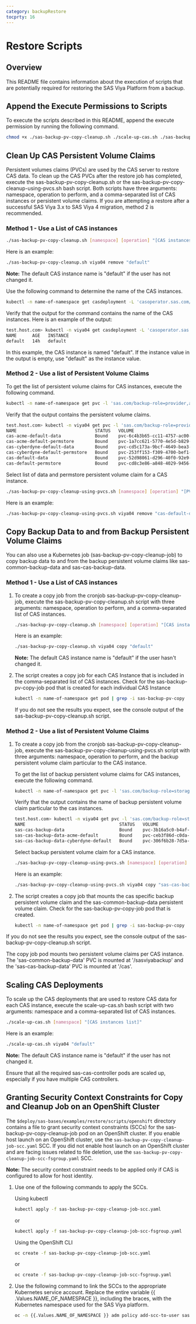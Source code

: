```yaml
---
category: backupRestore
tocprty: 16
---
```


# Restore Scripts

## Overview

This README file contains information about the execution of scripts that are potentially required for restoring the SAS Viya Platform from a backup.

## Append the Execute Permissions to Scripts

To execute the scripts described in this README, append the execute permission by running the following command.

```bash
chmod +x ./sas-backup-pv-copy-cleanup.sh ./scale-up-cas.sh ./sas-backup-pv-copy-cleanup-using-pvcs.sh
```

## Clean Up CAS Persistent Volume Claims

Persistent volumes claims (PVCs) are used by the CAS server to restore CAS data. To clean up the CAS PVCs after the restore job has completed,
execute the sas-backup-pv-copy-cleanup.sh or the sas-backup-pv-copy-cleanup-using-pvcs.sh bash script.
Both scripts have three arguments: namespace, operation to perform, and a comma-separated list of CAS instances or persistent volume claims.
If you are attempting a restore after a successful SAS Viya 3.x to SAS Viya 4 migration, method 2 is recommended.

### Method 1 - Use a List of CAS instances

```bash
./sas-backup-pv-copy-cleanup.sh [namespace] [operation] "[CAS instances list]"
```

Here is an example:

```bash
./sas-backup-pv-copy-cleanup.sh viya04 remove "default"
```

**Note:** The default CAS instance name is "default" if the user has not changed it.

Use the following command to determine the name of the CAS instances.

```bash
kubectl -n name-of-namespace get casdeployment -L 'casoperator.sas.com/instance'
```

Verify that the output for the command contains the name of the CAS instances. Here is an example of the output:

```bash
test.host.com> kubectl -n viya04 get casdeployment -L 'casoperator.sas.com/instance'
NAME      AGE   INSTANCE
default   14h   default
```

In this example, the CAS instance is named "default". If the instance value in the output is empty, use "default" as the instance value.

### Method 2 - Use a list of Persistent Volume Claims

To get the list of persistent volume claims for CAS instances, execute the following command.

```bash
kubectl -n name-of-namespace get pvc -l 'sas.com/backup-role=provider,app.kubernetes.io/part-of=cas'
```

Verify that the output contains the persistent volume claims.

```bash
test.host.com> kubectl -n viya04 get pvc -l 'sas.com/backup-role=provider,app.kubernetes.io/part-of=cas'
NAME                              STATUS   VOLUME                                     CAPACITY   ACCESS MODES   STORAGECLASS   AGE
cas-acme-default-data             Bound    pvc-6c4b3b65-cc11-4757-ac00-059d8e19f307   8Gi        RWX            nfs-client     20h
cas-acme-default-permstore        Bound    pvc-1a7cc621-5770-4e5d-b829-46eaad433460   100Mi      RWX            nfs-client     20h
cas-cyberdyne-default-data        Bound    pvc-cd5c173a-9bcf-4649-bea3-ea463930c9b4   8Gi        RWX            nfs-client     20h
cas-cyberdyne-default-permstore   Bound    pvc-253ff153-f309-4700-bef1-e041f63a7810   100Mi      RWX            nfs-client     20h
cas-default-data                  Bound    pvc-52d98061-d296-40f0-92e9-eaa34ca856c5   8Gi        RWX            nfs-client     21h
cas-default-permstore             Bound    pvc-cd8c3e86-a848-4029-9456-5841c85b15fd   100Mi      RWX            nfs-client     21h
```

Select list of data and permstore persistent volume claim for a CAS instance.

```bash
./sas-backup-pv-copy-cleanup-using-pvcs.sh [namespace] [operation] "[PVCs]"
```

Here is an example:

```bash
./sas-backup-pv-copy-cleanup-using-pvcs.sh viya04 remove "cas-default-data,cas-default-permstore"
```

## Copy Backup Data to and from Backup Persistent Volume Claims

You can also use a Kubernetes job (sas-backup-pv-copy-cleanup-job) to copy backup data to and from the backup persistent volume claims like sas-common-backup-data and sas-cas-backup-data.

### Method 1 -  Use a List of CAS instances

1. To create a copy job from the cronjob sas-backup-pv-copy-cleanup-job, execute the sas-backup-pv-copy-cleanup.sh script with three arguments: namespace,
 operation to perform, and a comma-separated list of CAS instances.

   ```bash
   ./sas-backup-pv-copy-cleanup.sh [namespace] [operation] "[CAS instances list]"
   ```

   Here is an example:

   ```bash
   ./sas-backup-pv-copy-cleanup.sh viya04 copy "default"
   ```

   **Note:** The default CAS instance name is "default" if the user hasn't changed it.

2. The script creates a copy job for each CAS Instance that is included in the comma-separated list of CAS instances. Check for the sas-backup-pv-copy-job pod that is created for each individual CAS Instance

   ```bash
   kubectl -n name-of-namespace get pod | grep -i sas-backup-pv-copy
   ```

   If you do not see the results you expect, see the console output of the sas-backup-pv-copy-cleanup.sh script.

### Method 2 -  Use a list of Persistent Volume Claims

1. To create a copy job from the cronjob sas-backup-pv-copy-cleanup-job, execute the sas-backup-pv-copy-cleanup-using-pvcs.sh
script with three arguments: namespace, operation to perform, and the backup persistent volume claim particular to the CAS instance.

   To get the list of backup persistent volume claims for CAS instances, execute the following command.

   ```bash
   kubectl -n name-of-namespace get pvc -l 'sas.com/backup-role=storage,app.kubernetes.io/part-of=cas'
   ```

   Verify that the output contains the name of backup persistent volume claim particular to the cas instances.

   ```bash
   test.host.com> kubectl -n viya04 get pvc -l 'sas.com/backup-role=storage,app.kubernetes.io/part-of=cas'
   NAME                                    STATUS   VOLUME                                     CAPACITY   ACCESS MODES   STORAGECLASS   AGE
   sas-cas-backup-data                     Bound    pvc-3b16a5c0-b4af-43a1-95f7-53aa30103a59   8Gi        RWX            nfs-client     21h
   sas-cas-backup-data-acme-default        Bound    pvc-ceb3f86d-c0da-419b-bc06-825a6cddb5d9   4Gi        RWX            nfs-client     21h
   sas-cas-backup-data-cyberdyne-default   Bound    pvc-306f6b28-7d5a-4769-885c-b21d3b734207   4Gi        RWX            nfs-client     21h
   ```

   Select backup persistent volume claim for a CAS instance.

   ```bash
   ./sas-backup-pv-copy-cleanup-using-pvcs.sh [namespace] [operation] "[PVC]"
   ```

   Here is an example:

   ```bash
   ./sas-backup-pv-copy-cleanup-using-pvcs.sh viya04 copy "sas-cas-backup-data"
   ```

2. The script creates a copy job that mounts the cas specific backup persistent volume claim and the sas-common-backup-data persistent volume claim. Check for the sas-backup-pv-copy-job pod that is created.

   ```bash
   kubectl -n name-of-namespace get pod | grep -i sas-backup-pv-copy
   ```

If you do not see the results you expect, see the console output of the sas-backup-pv-copy-cleanup.sh script.

The copy job pod mounts two persistent volume claims per CAS instance. The 'sas-common-backup-data' PVC is mounted at '/sasviyabackup' and the 'sas-cas-backup-data' PVC is mounted at '/cas'.

## Scaling CAS Deployments

To scale up the CAS deployments that are used to restore CAS data for each CAS instance, execute the scale-up-cas.sh bash script with two arguments: namespace and a comma-separated list of CAS instances.

```bash
./scale-up-cas.sh [namespace] "[CAS instances list]"
```

Here is an example:

```bash
./scale-up-cas.sh viya04 "default"
```

**Note:** The default CAS instance name is "default" if the user has not changed it.

Ensure that all the required sas-cas-controller pods are scaled up, especially if you have multiple CAS controllers.

## Granting Security Context Constraints for Copy and Cleanup Job on an OpenShift Cluster

The `$deploy/sas-bases/examples/restore/scripts/openshift` directory contains a file to grant security context constraints (SCCs) for the sas-backup-pv-copy-cleanup-job pod on an OpenShift cluster.
If you enable host launch on an OpenShift cluster, use the `sas-backup-pv-copy-cleanup-job-scc.yaml` SCC.
If you did not enable host launch on an OpenShift cluster and are facing issues related to file deletion, use the `sas-backup-pv-copy-cleanup-job-scc-fsgroup.yaml` SCC.

**Note:** The security context constraint needs to be applied only if CAS is configured to allow for host identity.

1. Use one of the following commands to apply the SCCs.

   Using kubectl

   ```sh
   kubectl apply -f sas-backup-pv-copy-cleanup-job-scc.yaml
   ```

   or

   ```sh
   kubectl apply -f sas-backup-pv-copy-cleanup-job-scc-fsgroup.yaml
   ```

   Using the OpenShift CLI

   ```sh
   oc create -f sas-backup-pv-copy-cleanup-job-scc.yaml
   ```

   or

   ```sh
   oc create -f sas-backup-pv-copy-cleanup-job-scc-fsgroup.yaml
   ```

2. Use the following command to link the SCCs to the appropriate Kubernetes service account.
Replace the entire variable {{ .Values.NAME_OF_NAMESPACE }}, including the braces, with the Kubernetes namespace used for the SAS Viya platform.

   ```sh
   oc -n {{.Values.NAME_OF_NAMESPACE }} adm policy add-scc-to-user sas-backup-pv-copy-cleanup-job -z sas-viya-backuprunner
   ```
